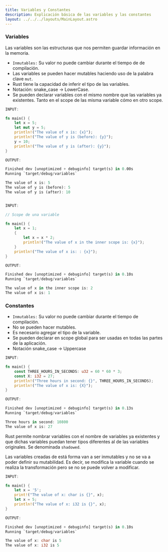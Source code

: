 ```yaml
---
title: Variables y Constantes
description: Explicación básica de las variables y las constantes
layout: ../../../layouts/MainLayout.astro
---
```

### Variables 

Las variables son las estructuras que nos permiten guardar información en la memoria. 

* `Inmutables:` Su valor no puede cambiar durante el tiempo de de compilación.
*  Las variables se pueden hacer mutables haciendo uso de la palabra clave `mut`.
*  Rust tiene la capacidad de inferir el tipo de las variables. 
*  Notación: snake_case -> LowerCase.
* Se pueden declarar variables con el mismo nombre que las variables ya existentes. Tanto en el scope de las misma variable cómo en otro scope. 


```rust
INPUT:

fn main() {
    let x = 5; 
    let mut y = 5; 
    println!("The value of x is: {x}");
    println!("The value of y is (before): {y}");
    y = 10;
    println!("The value of y is (after): {y}");
}

OUTPUT:

Finished dev [unoptimized + debuginfo] target(s) in 0.00s
Running `target/debug/variables`

The value of x is: 5
The value of y is (before): 5
The value of y is (after): 10
```

```rust 

INPUT:

// Scope de una variable

fn main() {
    let x = 1;
    {
        let x = x * 2;
        println!("The value of x in the inner scope is: {x}");
    } 
    println!("The value of x is: : {x}");
}

OUTPUT:

Finished dev [unoptimized + debuginfo] target(s) in 0.10s
Running `target/debug/variables`

The value of x in the inner scope is: 2
The value of x is: 1

```
### Constantes

* `Inmutables:` Su valor no puede cambiar durante el tiempo de compilación.
* No se pueden hacer mutables.
* Es necesario agregar el tipo de la variable.
* Se pueden declarar en scope global para ser usadas en todas las partes de la aplicación.
* Notación snake_case -> Uppercase


```rust
INPUT:

fn main() {
    const THREE_HOURS_IN_SECONDS: u32 = 60 * 60 * 3;
    const X: i32 = 27;
    println!("Three hours in second: {}", THREE_HOURS_IN_SECONDS);
    println!("The value of x is: {X}");
}

OUTPUT:

Finished dev [unoptimized + debuginfo] target(s) in 0.13s
Running `target/debug/variables`

Three hours in second: 10800
The value of x is: 27
```

Rust permite nombrar variables con el nombre de variables ya existentes y que dichas variables puedan tener tipos diferentes al de las variables originales. Se denominada `shadowed`.

Las variables creadas de está forma van a ser inmutables y no se va a poder definir su mutabilidad.
Es decir, se modifica la variable cuando se realiza la transformación pero se no se puede volver a modificar.

```rust
INPUT:

fn main() { 
    let x = '5';
    print!("The value of x: char is {}", x);
    let x = 5;
    println!("The value of x: i32 is {}", x);
}

OUTPUT:

Finished dev [unoptimized + debuginfo] target(s) in 0.10s
Running `target/debug/variables`

The value of x: char is 5
The value of x: i32 is 5
```

